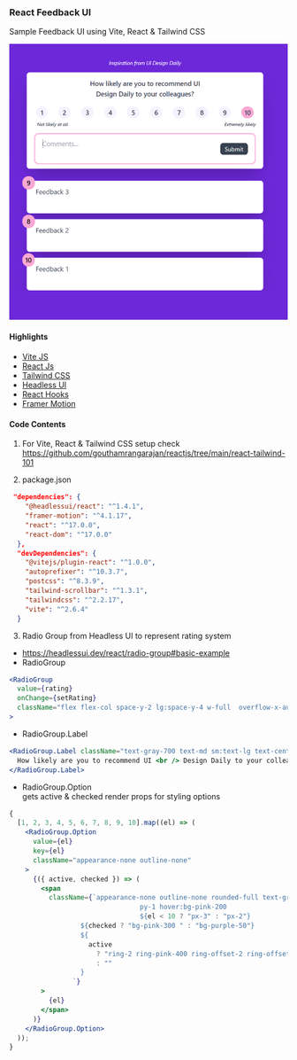 ### React Feedback UI

Sample Feedback UI using Vite, React & Tailwind CSS

![Screenshot](https://github.com/gouthamrangarajan/reactjs/blob/main/feedback-ui/Screenshot.PNG)

#### Highlights

- [Vite JS](https://vitejs.dev/)
- [React Js](https://reactjs.org/)
- [Tailwind CSS](https://tailwindcss.com/)
- [Headless UI](https://headlessui.dev/)
- [React Hooks](https://reactjs.org/docs/hooks-intro.html)
- [Framer Motion](https://www.framer.com/motion/)

#### Code Contents

1. For Vite, React & Tailwind CSS setup check\
   https://github.com/gouthamrangarajan/reactjs/tree/main/react-tailwind-101

2. package.json

```json
 "dependencies": {
    "@headlessui/react": "^1.4.1",
    "framer-motion": "^4.1.17",
    "react": "^17.0.0",
    "react-dom": "^17.0.0"
  },
  "devDependencies": {
    "@vitejs/plugin-react": "^1.0.0",
    "autoprefixer": "^10.3.7",
    "postcss": "^8.3.9",
    "tailwind-scrollbar": "^1.3.1",
    "tailwindcss": "^2.2.17",
    "vite": "^2.6.4"
  }
```

3. Radio Group from Headless UI to represent rating system

- https://headlessui.dev/react/radio-group#basic-example
- RadioGroup

```jsx
<RadioGroup
  value={rating}
  onChange={setRating}
  className="flex flex-col space-y-2 lg:space-y-4 w-full  overflow-x-auto md:overflow-x-visible scrollbar-none"
>
```

- RadioGroup.Label

```jsx
<RadioGroup.Label className="text-gray-700 text-md sm:text-lg text-center">
  How likely are you to recommend UI <br /> Design Daily to your colleagues?
</RadioGroup.Label>
```

- RadioGroup.Option\
  gets active & checked render props for styling options

```jsx
{
  [1, 2, 3, 4, 5, 6, 7, 8, 9, 10].map((el) => (
    <RadioGroup.Option
      value={el}
      key={el}
      className="appearance-none outline-none"
    >
      {({ active, checked }) => (
        <span
          className={`appearance-none outline-none rounded-full text-gray-700 transition duration-300
                                 py-1 hover:bg-pink-200
                                 ${el < 10 ? "px-3" : "px-2"}
                  ${checked ? "bg-pink-300 " : "bg-purple-50"}
                  ${
                    active
                      ? "ring-2 ring-pink-400 ring-offset-2 ring-offset-pink-100"
                      : ""
                  }
                `}
        >
          {el}
        </span>
      )}
    </RadioGroup.Option>
  ));
}
```
